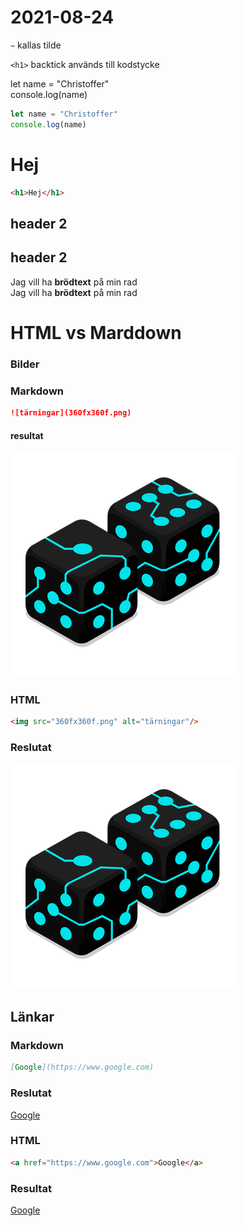 # 2021-08-24

`~` kallas tilde

`<h1>` backtick används till kodstycke

let name = "Christoffer"  
console.log(name)

  ```javascript
let name = "Christoffer"
console.log(name)
```

<h1>Hej</h1>

```html
<h1>Hej</h1>
```

## header 2
<h2>header 2</h2>

Jag vill ha <strong>brödtext</strong> på min rad  
Jag vill ha __brödtext__ på min rad

# HTML vs Marddown

### Bilder

### Markdown

```markdown
![tärningar](360fx360f.png)
```

#### resultat

![tärningar](360fx360f.png)

### HTML

```html
<img src="360fx360f.png" alt="tärningar"/>
```

### Reslutat

<img src="360fx360f.png" alt="tärningar"/>

## Länkar

### Markdown

```markdown
[Google](https://www.google.com)
```

### Reslutat

[Google](https://www.google.com)

### HTML

```html
<a href="https://www.google.com">Google</a>
```
### Resultat


<a href="https://www.google.com">Google</a>
